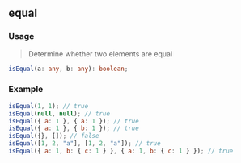 ## equal

### Usage

> Determine whether two elements are equal

```ts
isEqual(a: any, b: any): boolean;
```

### Example

```js
isEqual(1, 1); // true
isEqual(null, null); // true
isEqual({ a: 1 }, { a: 1 }); // true
isEqual({ a: 1 }, { b: 1 }); // true
isEqual({}, []); // false
isEqual([1, 2, "a"], [1, 2, "a"]); // true
isEqual({ a: 1, b: { c: 1 } }, { a: 1, b: { c: 1 } }); // true
```
